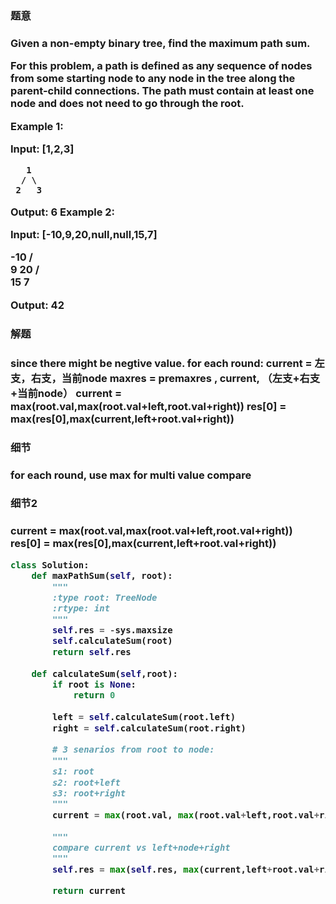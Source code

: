 <h3>题意<h3>
<p>
Given a non-empty binary tree, find the maximum path sum.

For this problem, a path is defined as any sequence of nodes from some starting node to any node in the tree along the parent-child connections. The path must contain at least one node and does not need to go through the root.

Example 1:

Input: [1,2,3]

       1
      / \
     2   3

Output: 6
Example 2:

Input: [-10,9,20,null,null,15,7]

   -10
   / \
  9  20
    /  \
   15   7

Output: 42
<p>




<h3>解题<h3>
<p>since there might be negtive value. for each round: 
      current = 左支，右支，当前node
      maxres = premaxres , current, （左支+右支+当前node）
        current = max(root.val,max(root.val+left,root.val+right))
        res[0] = max(res[0],max(current,left+root.val+right))
<p>




<h3>细节<h3>
<p>
for each round, use max for multi value compare
<p>


<h3>细节2<h3>
<p>
        current = max(root.val,max(root.val+left,root.val+right))
        res[0] = max(res[0],max(current,left+root.val+right))
<p>

```python
class Solution:
    def maxPathSum(self, root):
        """
        :type root: TreeNode
        :rtype: int
        """
        self.res = -sys.maxsize
        self.calculateSum(root)
        return self.res
        
    def calculateSum(self,root):
        if root is None:
            return 0
    
        left = self.calculateSum(root.left)
        right = self.calculateSum(root.right)
        
        # 3 senarios from root to node: 
        """
        s1: root
        s2: root+left
        s3: root+right
        """
        current = max(root.val, max(root.val+left,root.val+right))
        
        """
        compare current vs left+node+right
        """
        self.res = max(self.res, max(current,left+root.val+right))
        
        return current

```


